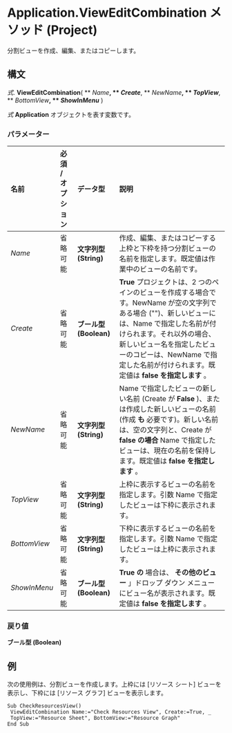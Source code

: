 
# Application.ViewEditCombination メソッド (Project)

分割ビューを作成、編集、またはコピーします。


## 構文

 _式_. **ViewEditCombination**( ** _Name_**, ** _Create_**, ** _NewName_**, ** _TopView_**, ** _BottomView_**, ** _ShowInMenu_** )

 _式_ **Application** オブジェクトを表す変数です。


### パラメーター



|**名前**|**必須 / オプション**|**データ型**|**説明**|
|:-----|:-----|:-----|:-----|
| _Name_|省略可能|**文字列型 (String)**|作成、編集、またはコピーする上枠と下枠を持つ分割ビューの名前を指定します。既定値は作業中のビューの名前です。|
| _Create_|省略可能|**ブール型 (Boolean)**|**True** プロジェクトは、2 つのペインのビューを作成する場合です。NewName が空の文字列である場合 ("")、新しいビューには、Name で指定した名前が付けられます。それ以外の場合、新しいビュー名を指定したビューのコピーは、NewName で指定した名前が付けられます。既定値は **false を指定します** 。|
| _NewName_|省略可能|**文字列型 (String)**|Name で指定したビューの新しい名前 (Create が **False** )、または作成した新しいビューの名前 (作成 **も** 必要です)。新しい名前は、空の文字列と、Create が **false の場合** Name で指定したビューは、現在の名前を保持します。既定値は **false を指定します** 。|
| _TopView_|省略可能|**文字列型 (String)**|上枠に表示するビューの名前を指定します。引数 Name で指定したビューは下枠に表示されます。|
| _BottomView_|省略可能|**文字列型 (String)**|下枠に表示するビューの名前を指定します。引数 Name で指定したビューは上枠に表示されます。|
| _ShowInMenu_|省略可能|**ブール型 (Boolean)**|**True の** 場合は、 **その他のビュー** 」ドロップ ダウン メニューにビュー名が表示されます。既定値は **false を指定します** 。|

### 戻り値

 **ブール型 (Boolean)**


## 例

次の使用例は、分割ビューを作成します。上枠には [リソース シート] ビューを表示し、下枠には [リソース グラフ] ビューを表示します。


```
Sub CheckResourcesView() 
 ViewEditCombination Name:="Check Resources View", Create:=True, _ 
 TopView:="Resource Sheet", BottomView:="Resource Graph" 
End Sub
```

